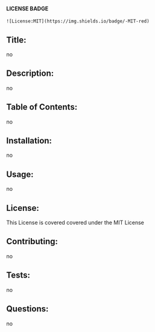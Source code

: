 
  #### LICENSE BADGE
    ![License:MIT](https://img.shields.io/badge/-MIT-red)
  ## Title: 
  no

  ## Description: 
  no

  ## Table of Contents: 
  no

  ## Installation: 
  no

  ## Usage: 
  no

  ## License: 
  This License is covered covered under the MIT License

  ## Contributing: 
  no

  ## Tests: 
  no

  ## Questions:
  no
  